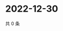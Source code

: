 # 2022-12-30

共 0 条

<!-- BEGIN WEIBO -->
<!-- 最后更新时间 Fri Dec 30 2022 20:23:42 GMT+0800 (China Standard Time) -->

<!-- END WEIBO -->
